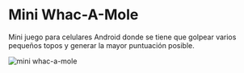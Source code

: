 # Mini Whac-A-Mole

Mini juego para celulares Android donde se tiene que golpear varios pequeños topos y generar la mayor puntuación posible.

![mini whac-a-mole](https://user-images.githubusercontent.com/8220766/41878470-cb2a3d84-789a-11e8-92b1-f73fcccbf0e1.gif)
